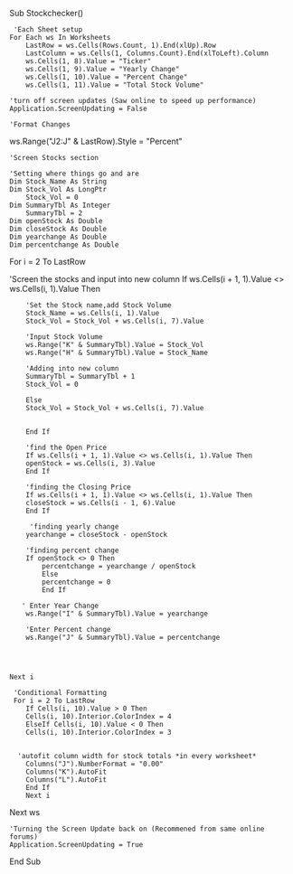 Sub Stockchecker()
     
     'Each Sheet setup
    For Each ws In Worksheets
        LastRow = ws.Cells(Rows.Count, 1).End(xlUp).Row
        LastColumn = ws.Cells(1, Columns.Count).End(xlToLeft).Column
        ws.Cells(1, 8).Value = "Ticker"
        ws.Cells(1, 9).Value = "Yearly Change"
        ws.Cells(1, 10).Value = "Percent Change"
        ws.Cells(1, 11).Value = "Total Stock Volume"
        
    'turn off screen updates (Saw online to speed up performance)
    Application.ScreenUpdating = False
        
    'Format Changes
   ws.Range("J2:J" & LastRow).Style = "Percent"
   
           
    'Screen Stocks section
     
    'Setting where things go and are
    Dim Stock_Name As String
    Dim Stock_Vol As LongPtr
        Stock_Vol = 0
    Dim SummaryTbl As Integer
        SummaryTbl = 2
    Dim openStock As Double
    Dim closeStock As Double
    Dim yearchange As Double
    Dim percentchange As Double
   
   For i = 2 To LastRow
             
   'Screen the stocks and input into new column
        If ws.Cells(i + 1, 1).Value <> ws.Cells(i, 1).Value Then
        
        'Set the Stock name,add Stock Volume
        Stock_Name = ws.Cells(i, 1).Value
        Stock_Vol = Stock_Vol + ws.Cells(i, 7).Value
        
        'Input Stock Volume
        ws.Range("K" & SummaryTbl).Value = Stock_Vol
        ws.Range("H" & SummaryTbl).Value = Stock_Name
        
        'Adding into new column
        SummaryTbl = SummaryTbl + 1
        Stock_Vol = 0
        
        Else
        Stock_Vol = Stock_Vol + ws.Cells(i, 7).Value
        
        
        End If
        
        'find the Open Price
        If ws.Cells(i + 1, 1).Value <> ws.Cells(i, 1).Value Then
        openStock = ws.Cells(i, 3).Value
        End If
        
        'finding the Closing Price
        If ws.Cells(i + 1, 1).Value <> ws.Cells(i, 1).Value Then
        closeStock = ws.Cells(i - 1, 6).Value
        End If
                                
         'finding yearly change
        yearchange = closeStock - openStock
             
        'finding percent change
        If openStock <> 0 Then
            percentchange = yearchange / openStock
            Else
            percentchange = 0
            End If
                       
       ' Enter Year Change
        ws.Range("I" & SummaryTbl).Value = yearchange
           
        'Enter Percent change
        ws.Range("J" & SummaryTbl).Value = percentchange
       
        
        
        
    Next i
     
     'Conditional Formatting
     For i = 2 To LastRow
        If Cells(i, 10).Value > 0 Then
        Cells(i, 10).Interior.ColorIndex = 4
        ElseIf Cells(i, 10).Value < 0 Then
        Cells(i, 10).Interior.ColorIndex = 3
        
      
      'autofit column width for stock totals *in every worksheet*
        Columns("J").NumberFormat = "0.00"
        Columns("K").AutoFit
        Columns("L").AutoFit
        End If
        Next i
  
  Next ws
    
    'Turning the Screen Update back on (Recommened from same online forums)
    Application.ScreenUpdating = True
    
End Sub

    
